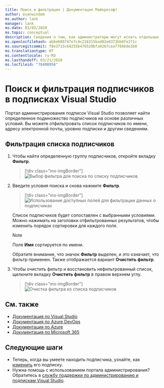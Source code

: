 ```yaml
---
title: Поиск и фильтрация | Документация Майкрософт
author: evanwindom
ms.author: lank
manager: lank
ms.date: 03/03/2020
ms.topic: conceptual
description: Сведения о том, как администраторы могут искать отдельных подписчиков или группы на портале администрирования.
ms.openlocfilehash: ab6e680747e7c4c216315bad02e0373bb8fe271c
ms.sourcegitcommit: f8e3715c64255b476520bfa9267ceaf766bde3b0
ms.translationtype: HT
ms.contentlocale: ru-RU
ms.lasthandoff: 03/21/2020
ms.locfileid: "78408956"
---
```

# <a name="search-and-filter-subscribers-in-visual-studio-subscriptions"></a>Поиск и фильтрация подписчиков в подписках Visual Studio
Портал администрирования подписок Visual Studio позволяет найти определенное подмножество подписчиков на основе различных условий. Вы можете отфильтровать список подписчиков по имени, адресу электронной почты, уровню подписки и другим сведениям.

## <a name="to-filter-the-subscriber-list"></a>Фильтрация списка подписчиков
1. Чтобы найти определенную группу подписчиков, откройте вкладку **Фильтр**.
   > [!div class="mx-imgBorder"]
   > ![Выбор фильтра для поиска по списку подписчиков](_img/search-filter/filter-list.png)

2. Введите условия поиска и снова нажмите **Фильтр**.
   > [!div class="mx-imgBorder"]
   > ![Использование доступных полей для фильтрации данных о подписчиках](media/filter-subscribers.png)

   Список подписчиков будет сопоставлен с выбранными условиями.  Можно нажимать на заголовки отфильтрованных результатов, чтобы изменить порядок сортировки для каждого поля.  
   > [!NOTE]
   > Поле **Имя** сортируется по имени.

   Обратите внимание, что значок **Фильтр** выделен, и это означает, что фильтр применен.  Также отображается вариант **Очистить фильтр**. 

3. Чтобы очистить фильтр и восстановить нефильтрованный список, щелкните вкладку **Очистить фильтр** в правом верхнем углу. 
   > [!div class="mx-imgBorder"]
   > ![Очистка фильтра из списка подписчиков](_img/search-filter/clear-filter.png)


## <a name="see-also"></a>См. также
- [Документация по Visual Studio](https://docs.microsoft.com/visualstudio/)
- [Документация по Azure DevOps](https://docs.microsoft.com/azure/devops/)
- [Документация по Azure](https://docs.microsoft.com/azure/)
- [Документация по Microsoft 365](https://docs.microsoft.com/microsoft-365/)


## <a name="next-steps"></a>Следующие шаги
- Теперь, когда вы умеете находить подписчика, узнайте, как [изменить](edit-license.md) его подписку.
- Нужна помощь с использованием портала администрирования?  Обратитесь в [службу поддержки по администрированию и подпискам Visual Studio](https://visualstudio.microsoft.com/support/support-overview-vs).


